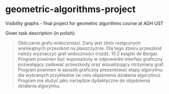 # geometric-algorithms-project
Visibility graphs - final project for geometric algorithms course at AGH UST

Given task description (in polish):

> Obliczanie grafu widoczności.
> Dany jest zbiór rozłącznych wielokątnych przeszkód na płaszczyźnie. Dla tego zbioru
> przeszkód należy wyznaczyć graf widoczności (rozdz. 15.2 książki de Berga).
> Program powinien być wyposażony w odpowiedni interfejs graficzny pozwalający zadawać
> przeszkody oraz wizualizujący otrzymany graf.
> Program powinien w sposób graficzny prezentować etapy algorytmu dla wybranych
> przykładów (w celu objaśnienia działania algorytmu). Program ma służyć jako narzędzie
> dydaktyczne do objaśnienia działania algorytmu.